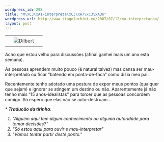 ```yaml
--- 
wordpress_id: 298
title: "M\xC3\xA1-interpreta\xC3\xA7\xC3\xA3o"
wordpress_url: http://www.tiagoluchini.eu/2007/07/12/ma-interpretacao/
layout: post
---
```


<table border="0">
<tr>
<td><img src="http://www.tiagoluchini.eu/wp-content/uploads/2007/07/misinterpret.gif" title="Dilbert" alt="Dilbert" hspace="20" vspace="5" /></td>
</tr>
</table>
Acho que estou velho para discussões (afinal ganhei mais um ano esta semana).

As pessoas aprendem muito pouco (é natural talvez) mas cansa ser mau-interpretado ou ficar "batendo em ponta-de-faca" como dizia meu pai.

Recentemente tenho adotado uma postura de expor meus pontos (qualquer que sejam) e ignorar se atingem um destino ou não. Aparentemente já não tenho mais "15 anos-idealistas" para torcer que as pessoas concordem comigo. Só espero que elas não se auto-destruam...

<em>* <strong>Traducão da tirinha</strong>:
1) "Alguém aqui tem algum conhecimento ou alguma autoridade para tomar decisões?"
2) "Só estou aqui para ouvir e mau-interpretar"
3) "Vamos tentar partir deste ponto."</em>
